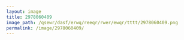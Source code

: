 ```yaml
---
layout: image
title: 2978060409
image_path: /qsewr/dasf/erwq/reeqr/rwer/ewqr/tttt/2978060409.png
permalink: /image/2978060409/
---
```

